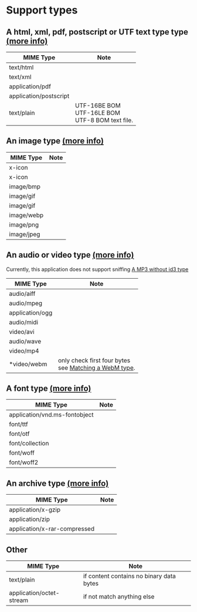 # Support types

## A html, xml, pdf, postscript or UTF text type type [(more info)](https://mimesniff.spec.whatwg.org/#identifying-a-resource-with-an-unknown-mime-type)

| MIME Type | Note |
| --------- | ---- |
| text/html ||
| text/xml ||
| application/pdf ||
| application/postscript ||
| text/plain |UTF-16BE BOM<br/>UTF-16LE BOM<br/>UTF-8 BOM text file.|

## An image type [(more info)](https://mimesniff.spec.whatwg.org/#matching-an-image-type-pattern)

| MIME Type | Note |
| --------- | ---- |
| x-icon ||
| x-icon ||
| image/bmp ||
| image/gif ||
| image/gif ||
| image/webp ||
| image/png ||
| image/jpeg ||

## An audio or video type [(more info)](https://mimesniff.spec.whatwg.org/#matching-an-audio-or-video-type-pattern)

Currently, this application does not support sniffing [A MP3 without id3 type](https://mimesniff.spec.whatwg.org/#signature-for-mp3-without-id3)

| MIME Type | Note |
| --------- | ---- |
|audio/aiff||
|audio/mpeg||
|application/ogg||
|audio/midi||
|video/avi||
|audio/wave||
|video/mp4||
|*video/webm|only check first four bytes<br/>see [Matching a WebM type](https://mimesniff.spec.whatwg.org/#signature-for-webm).|

## A font type [(more info)](https://mimesniff.spec.whatwg.org/#matching-a-font-type-pattern)

| MIME Type | Note |
| --------- | ---- |
|application/vnd.ms-fontobject||
|font/ttf||
|font/otf||
|font/collection||
|font/woff||
|font/woff2||

## An archive type [(more info)](https://mimesniff.spec.whatwg.org/#matching-an-archive-type-pattern)

| MIME Type | Note |
| --------- | ---- |
|application/x-gzip||
|application/zip||
|application/x-rar-compressed||

## Other

| MIME Type | Note |
| --------- | ---- |
|text/plain|if content contains no binary data bytes|
|application/octet-stream|if not match anything else|

